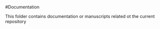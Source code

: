 #Documentation

This folder contains documentation or manuscripts related ot the current repository
